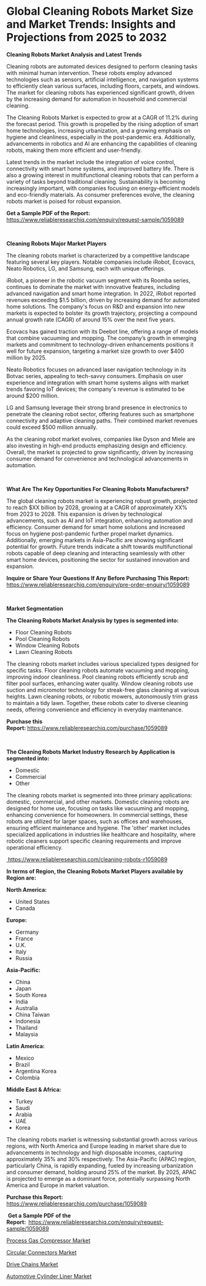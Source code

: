 <p><h1>Global Cleaning Robots Market Size and Market Trends: Insights and Projections from 2025 to 2032</h1></p><p><strong>Cleaning Robots Market Analysis and Latest Trends</strong></p>
<p><p>Cleaning robots are automated devices designed to perform cleaning tasks with minimal human intervention. These robots employ advanced technologies such as sensors, artificial intelligence, and navigation systems to efficiently clean various surfaces, including floors, carpets, and windows. The market for cleaning robots has experienced significant growth, driven by the increasing demand for automation in household and commercial cleaning. </p><p>The Cleaning Robots Market is expected to grow at a CAGR of 11.2% during the forecast period. This growth is propelled by the rising adoption of smart home technologies, increasing urbanization, and a growing emphasis on hygiene and cleanliness, especially in the post-pandemic era. Additionally, advancements in robotics and AI are enhancing the capabilities of cleaning robots, making them more efficient and user-friendly. </p><p>Latest trends in the market include the integration of voice control, connectivity with smart home systems, and improved battery life. There is also a growing interest in multifunctional cleaning robots that can perform a variety of tasks beyond traditional cleaning. Sustainability is becoming increasingly important, with companies focusing on energy-efficient models and eco-friendly materials. As consumer preferences evolve, the cleaning robots market is poised for robust expansion.</p></p>
<p><strong>Get a Sample PDF of the Report:&nbsp;</strong> <a href="https://www.reliableresearchiq.com/enquiry/request-sample/1059089?utm_campaign=104&utm_medium=2&utm_source=Github&utm_content=ia&utm_term=16022025&utm_id=cleaning-robots">https://www.reliableresearchiq.com/enquiry/request-sample/1059089</a></p>
<p>&nbsp;</p>
<p><strong>Cleaning Robots Major Market Players</strong></p>
<p><p>The cleaning robots market is characterized by a competitive landscape featuring several key players. Notable companies include iRobot, Ecovacs, Neato Robotics, LG, and Samsung, each with unique offerings. </p><p>iRobot, a pioneer in the robotic vacuum segment with its Roomba series, continues to dominate the market with innovative features, including advanced navigation and smart home integration. In 2022, iRobot reported revenues exceeding $1.5 billion, driven by increasing demand for automated home solutions. The company's focus on R&D and expansion into new markets is expected to bolster its growth trajectory, projecting a compound annual growth rate (CAGR) of around 15% over the next five years.</p><p>Ecovacs has gained traction with its Deebot line, offering a range of models that combine vacuuming and mopping. The company’s growth in emerging markets and commitment to technology-driven enhancements positions it well for future expansion, targeting a market size growth to over $400 million by 2025.</p><p>Neato Robotics focuses on advanced laser navigation technology in its Botvac series, appealing to tech-savvy consumers. Emphasis on user experience and integration with smart home systems aligns with market trends favoring IoT devices; the company's revenue is estimated to be around $200 million.</p><p>LG and Samsung leverage their strong brand presence in electronics to penetrate the cleaning robot sector, offering features such as smartphone connectivity and adaptive cleaning paths. Their combined market revenues could exceed $500 million annually.</p><p>As the cleaning robot market evolves, companies like Dyson and Miele are also investing in high-end products emphasizing design and efficiency. Overall, the market is projected to grow significantly, driven by increasing consumer demand for convenience and technological advancements in automation.</p></p>
<p>&nbsp;</p>
<p><strong>What Are The Key Opportunities For Cleaning Robots Manufacturers?</strong></p>
<p><p>The global cleaning robots market is experiencing robust growth, projected to reach $XX billion by 2028, growing at a CAGR of approximately XX% from 2023 to 2028. This expansion is driven by technological advancements, such as AI and IoT integration, enhancing automation and efficiency. Consumer demand for smart home solutions and increased focus on hygiene post-pandemic further propel market dynamics. Additionally, emerging markets in Asia-Pacific are showing significant potential for growth. Future trends indicate a shift towards multifunctional robots capable of deep cleaning and interacting seamlessly with other smart home devices, positioning the sector for sustained innovation and expansion.</p></p>
<p><strong>Inquire or Share Your Questions If Any Before Purchasing This Report:</strong> <a href="https://www.reliableresearchiq.com/enquiry/pre-order-enquiry/1059089?utm_campaign=104&utm_medium=2&utm_source=Github&utm_content=ia&utm_term=16022025&utm_id=cleaning-robots">https://www.reliableresearchiq.com/enquiry/pre-order-enquiry/1059089</a></p>
<p>&nbsp;</p>
<p><strong>Market Segmentation</strong></p>
<p><strong>The Cleaning Robots Market Analysis by types is segmented into:</strong></p>
<p><ul><li>Floor Cleaning Robots</li><li>Pool Cleaning Robots</li><li>Window Cleaning Robots</li><li>Lawn Cleaning Robots</li></ul></p>
<p><p>The cleaning robots market includes various specialized types designed for specific tasks. Floor cleaning robots automate vacuuming and mopping, improving indoor cleanliness. Pool cleaning robots efficiently scrub and filter pool surfaces, enhancing water quality. Window cleaning robots use suction and micromotor technology for streak-free glass cleaning at various heights. Lawn cleaning robots, or robotic mowers, autonomously trim grass to maintain a tidy lawn. Together, these robots cater to diverse cleaning needs, offering convenience and efficiency in everyday maintenance.</p></p>
<p><strong>Purchase this Report:&nbsp;</strong><a href="https://www.reliableresearchiq.com/purchase/1059089?utm_campaign=104&utm_medium=2&utm_source=Github&utm_content=ia&utm_term=16022025&utm_id=cleaning-robots">https://www.reliableresearchiq.com/purchase/1059089</a></p>
<p>&nbsp;</p>
<p><strong>The Cleaning Robots Market Industry Research by Application is segmented into:</strong></p>
<p><ul><li>Domestic</li><li>Commercial</li><li>Other</li></ul></p>
<p><p>The cleaning robots market is segmented into three primary applications: domestic, commercial, and other markets. Domestic cleaning robots are designed for home use, focusing on tasks like vacuuming and mopping, enhancing convenience for homeowners. In commercial settings, these robots are utilized for larger spaces, such as offices and warehouses, ensuring efficient maintenance and hygiene. The 'other' market includes specialized applications in industries like healthcare and hospitality, where robotic cleaners support specific cleaning requirements and improve operational efficiency.</p></p>
<p><a href="https://www.reliableresearchiq.com/cleaning-robots-r1059089?utm_campaign=104&utm_medium=2&utm_source=Github&utm_content=ia&utm_term=16022025&utm_id=cleaning-robots">&nbsp;https://www.reliableresearchiq.com/cleaning-robots-r1059089</a></p>
<p><strong>In terms of Region, the Cleaning Robots Market Players available by Region are:</strong></p>
<p>
    <p> <strong> North America: </strong>
        <ul>
            <li>United States</li>
            <li>Canada</li>
        </ul>
        </p> 
    <p> <strong> Europe: </strong>
        <ul>
            <li>Germany</li>
            <li>France</li>
            <li>U.K.</li>
            <li>Italy</li>
            <li>Russia</li>
        </ul>
        </p> 
    <p> <strong> Asia-Pacific: </strong>
        <ul>
            <li>China</li>
            <li>Japan</li>
            <li>South Korea</li>
            <li>India</li>
            <li>Australia</li>
            <li>China Taiwan</li>
            <li>Indonesia</li>
            <li>Thailand</li>
            <li>Malaysia</li>
        </ul>
        </p> 
    <p> <strong> Latin America: </strong>
        <ul>
            <li>Mexico</li>
            <li>Brazil</li>
            <li>Argentina Korea</li>
            <li>Colombia</li>
        </ul>
        </p> 
    <p> <strong> Middle East & Africa: </strong>
        <ul>
            <li>Turkey</li>
            <li>Saudi</li>
            <li>Arabia</li>
            <li>UAE</li>
            <li>Korea</li>
        </ul>
    </p>
    </p>
<p><p>The cleaning robots market is witnessing substantial growth across various regions, with North America and Europe leading in market share due to advancements in technology and high disposable incomes, capturing approximately 35% and 30% respectively. The Asia-Pacific (APAC) region, particularly China, is rapidly expanding, fueled by increasing urbanization and consumer demand, holding around 25% of the market. By 2025, APAC is projected to emerge as a dominant force, potentially surpassing North America and Europe in market valuation.</p></p>
<p><strong>Purchase this Report: </strong><a href="https://www.reliableresearchiq.com/purchase/1059089?utm_campaign=104&utm_medium=2&utm_source=Github&utm_content=ia&utm_term=16022025&utm_id=cleaning-robots">https://www.reliableresearchiq.com/purchase/1059089</a></p>
<p>&nbsp;<strong>Get a Sample PDF of the Report:&nbsp;&nbsp;</strong><a href="https://www.reliableresearchiq.com/enquiry/request-sample/1059089?utm_campaign=104&utm_medium=2&utm_source=Github&utm_content=ia&utm_term=16022025&utm_id=cleaning-robots">https://www.reliableresearchiq.com/enquiry/request-sample/1059089</a></p>
<p><strong></strong></p>
<p><p><a href="https://github.com/alejnaouare/Market-Research-Report-List-1/blob/main/process-gas-compressor-market.md?utm_campaign=104&utm_medium=2&utm_source=Github&utm_content=ia&utm_term=16022025&utm_id=cleaning-robots">Process Gas Compressor Market</a></p><p><a href="https://github.com/wyettillesr4/Market-Research-Report-List-1/blob/main/circular-connectors-market.md?utm_campaign=104&utm_medium=2&utm_source=Github&utm_content=ia&utm_term=16022025&utm_id=cleaning-robots">Circular Connectors Market</a></p><p><a href="https://github.com/fraryatena85/Market-Research-Report-List-1/blob/main/drive-chains-market.md?utm_campaign=104&utm_medium=2&utm_source=Github&utm_content=ia&utm_term=16022025&utm_id=cleaning-robots">Drive Chains Market</a></p><p><a href="https://github.com/jolinolooman/Market-Research-Report-List-1/blob/main/automotive-cylinder-liner-market.md?utm_campaign=104&utm_medium=2&utm_source=Github&utm_content=ia&utm_term=16022025&utm_id=cleaning-robots">Automotive Cylinder Liner Market</a></p></p>